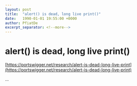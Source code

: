 ```yaml
---
layout: post
title:  "alert() is dead, long live print()"
date:   1990-01-01 19:55:00 +0000
author: PfiatDe
excerpt_separator: <!--more-->
---
```


# alert() is dead, long live print()
[https://portswigger.net/research/alert-is-dead-long-live-print](https://portswigger.net/research/alert-is-dead-long-live-print)

...
<!--more-->
